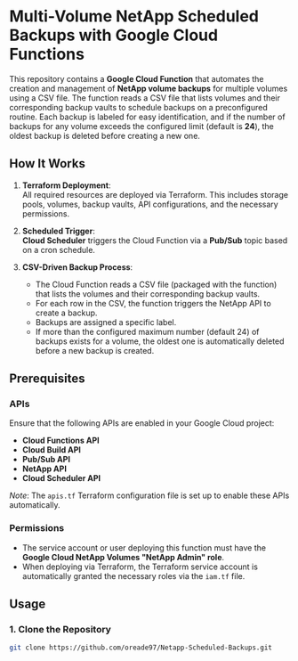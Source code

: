 # Multi-Volume NetApp Scheduled Backups with Google Cloud Functions

This repository contains a **Google Cloud Function** that automates the creation and management of **NetApp volume backups** for multiple volumes using a CSV file. The function reads a CSV file that lists volumes and their corresponding backup vaults to schedule backups on a preconfigured routine. Each backup is labeled for easy identification, and if the number of backups for any volume exceeds the configured limit (default is **24**), the oldest backup is deleted before creating a new one.

## How It Works

1. **Terraform Deployment**:  
   All required resources are deployed via Terraform. This includes storage pools, volumes, backup vaults, API configurations, and the necessary permissions.

2. **Scheduled Trigger**:  
   **Cloud Scheduler** triggers the Cloud Function via a **Pub/Sub** topic based on a cron schedule.

3. **CSV-Driven Backup Process**:  
   - The Cloud Function reads a CSV file (packaged with the function) that lists the volumes and their corresponding backup vaults.
   - For each row in the CSV, the function triggers the NetApp API to create a backup.
   - Backups are assigned a specific label.
   - If more than the configured maximum number (default 24) of backups exists for a volume, the oldest one is automatically deleted before a new backup is created.

## Prerequisites

### APIs

Ensure that the following APIs are enabled in your Google Cloud project:

- **Cloud Functions API**
- **Cloud Build API**
- **Pub/Sub API**
- **NetApp API**
- **Cloud Scheduler API**

*Note*: The `apis.tf` Terraform configuration file is set up to enable these APIs automatically.

### Permissions

- The service account or user deploying this function must have the **Google Cloud NetApp Volumes "NetApp Admin" role**.
- When deploying via Terraform, the Terraform service account is automatically granted the necessary roles via the `iam.tf` file.

## Usage

### 1. Clone the Repository

```bash
git clone https://github.com/oreade97/Netapp-Scheduled-Backups.git


